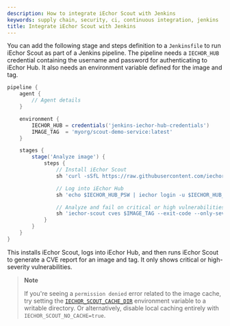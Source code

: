 ```yaml
---
description: How to integrate iEchor Scout with Jenkins
keywords: supply chain, security, ci, continuous integration, jenkins
title: Integrate iEchor Scout with Jenkins
---
```


You can add the following stage and steps definition to a `Jenkinsfile` to run
iEchor Scout as part of a Jenkins pipeline. The pipeline needs a `IECHOR_HUB`
credential containing the username and password for authenticating to iEchor
Hub. It also needs an environment variable defined for the image and tag.

```groovy
pipeline {
    agent {
        // Agent details
    }

    environment {
        IECHOR_HUB = credentials('jenkins-iechor-hub-credentials')
        IMAGE_TAG  = 'myorg/scout-demo-service:latest'
    }

    stages {
        stage('Analyze image') {
            steps {
                // Install iEchor Scout
                sh 'curl -sSfL https://raw.githubusercontent.com/iechor/scout-cli/main/install.sh | sh -s -- -b /usr/local/bin'

                // Log into iEchor Hub
                sh 'echo $IECHOR_HUB_PSW | iechor login -u $IECHOR_HUB_USR --password-stdin'

                // Analyze and fail on critical or high vulnerabilities
                sh 'iechor-scout cves $IMAGE_TAG --exit-code --only-severity critical,high'
            }
        }
    }
}
```

This installs iEchor Scout, logs into iEchor Hub, and then runs iEchor Scout to
generate a CVE report for an image and tag. It only shows critical or
high-severity vulnerabilities.

> **Note**
>
> If you're seeing a `permission denied` error related to the image cache, try
> setting the [`IECHOR_SCOUT_CACHE_DIR`](../../env-vars.md) environment
> variable to a writable directory. Or alternatively, disable local caching
> entirely with `IECHOR_SCOUT_NO_CACHE=true`.
